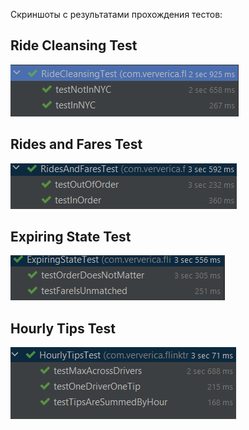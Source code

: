 Скриншоты с результатами прохождения тестов:

## Ride Cleansing Test
![RideCleansingTest](screenshots/RideCleansingTest.png)

## Rides and Fares Test
![RidesAndFaresTest](screenshots/RidesAndFaresTest.png)

## Expiring State Test
![ExpiringStateTest](screenshots/ExpiringStateTest.png)

## Hourly Tips Test
![HourlyTipsTest](screenshots/HourlyTipsTest.png)
